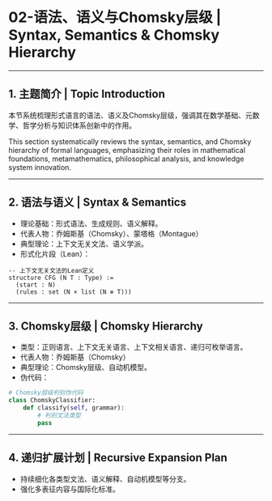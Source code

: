 # 02-语法、语义与Chomsky层级 | Syntax, Semantics & Chomsky Hierarchy

---

## 1. 主题简介 | Topic Introduction

本节系统梳理形式语言的语法、语义及Chomsky层级，强调其在数学基础、元数学、哲学分析与知识体系创新中的作用。

This section systematically reviews the syntax, semantics, and Chomsky hierarchy of formal languages, emphasizing their roles in mathematical foundations, metamathematics, philosophical analysis, and knowledge system innovation.

---

## 2. 语法与语义 | Syntax & Semantics

- 理论基础：形式语法、生成规则、语义解释。
- 代表人物：乔姆斯基（Chomsky）、蒙塔格（Montague）
- 典型理论：上下文无关文法、语义学派。
- 形式化片段（Lean）：

```lean
-- 上下文无关文法的Lean定义
structure CFG (N T : Type) :=
  (start : N)
  (rules : set (N × list (N ⊕ T)))
```

---

## 3. Chomsky层级 | Chomsky Hierarchy

- 类型：正则语言、上下文无关语言、上下文相关语言、递归可枚举语言。
- 代表人物：乔姆斯基（Chomsky）
- 典型理论：Chomsky层级、自动机模型。
- 伪代码：

```python
# Chomsky层级判别伪代码
class ChomskyClassifier:
    def classify(self, grammar):
        # 判别文法类型
        pass
```

---

## 4. 递归扩展计划 | Recursive Expansion Plan

- 持续细化各类型文法、语义解释、自动机模型等分支。
- 强化多表征内容与国际化标准。
